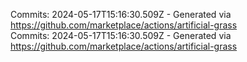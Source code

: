 Commits: 2024-05-17T15:16:30.509Z - Generated via https://github.com/marketplace/actions/artificial-grass
<br>
Commits: 2024-05-17T15:16:30.509Z - Generated via https://github.com/marketplace/actions/artificial-grass
<br>
